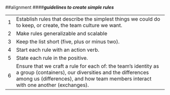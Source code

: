 <!-- .slide: data-background="resources/footer.svg" data-background-size="contain" data-background-position="bottom"  -->

##alignment
####**_guidelines to create simple rules_**
<br/>

|||
|-----|-----|
|1|Establish rules that describe the simplest things we could do to keep, or create, the team culture we want.|
|2|Make rules generalizable and scalable|
|3|Keep the list short (five, plus or minus two).|
|4|Start each rule with an action verb.|
|5|State each rule in the positive.|
|6|Ensure that we craft a rule for each of: the team’s identity as a group (containers), our diversities and the differences among us (differences), and how team members interact with one another (exchanges).|


<br/>
<br/>
<br/>
<br/>
<br/>
<br/>
<br/>
<br/>
<br/>
<br/>
<br/>
<br/>
<br/>
<br/>
<br/>
<br/>
<br/>
<br/>
<br/>
<br/>
<br/>
<br/>
<br/>
<br/>
<br/>
<br/>
<br/>

<aside class="notes">
  <p>
  </p>
</aside>

